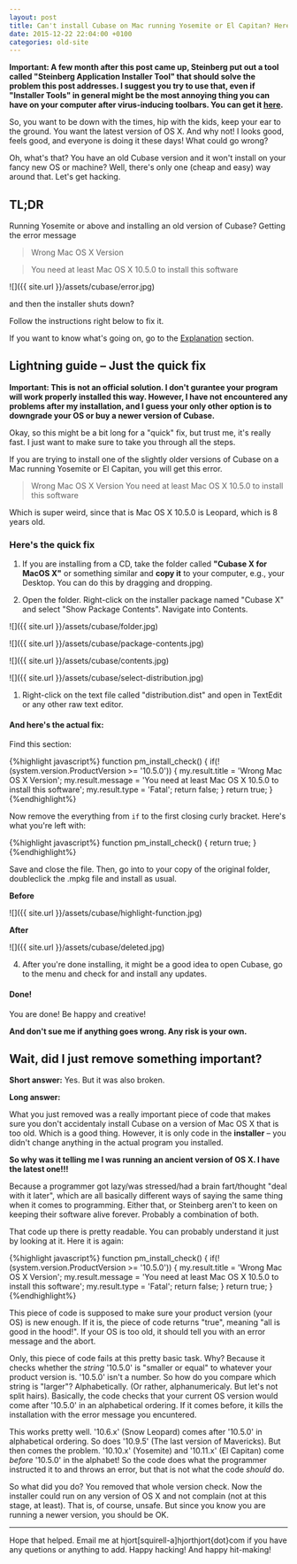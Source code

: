 ```yaml
---
layout: post
title: Can't install Cubase on Mac running Yosemite or El Capitan? Here's how you fix it.
date: 2015-12-22 22:04:00 +0100
categories: old-site
---
```


**Important: A few month after this post came up, Steinberg put out a tool called "Steinberg Application Installer Tool" that should solve the problem this post addresses. I suggest you try to use that, even if "Installer Tools" in general might be the most annoying thing you can have on your computer after virus-inducing toolbars. You can get it [here][tool].**

So, you want to be down with the times, hip with the kids, keep your ear to the ground. You want the latest version of OS X. And why not! I looks good, feels good, and everyone is doing it these days! What could go wrong?

Oh, what's that? You have an old Cubase version and it won't install on your fancy new OS or machine? Well, there's only one (cheap and easy) way around that. Let's get hacking.

## TL;DR

Running Yosemite or above and installing an old version of Cubase? Getting the error message

> Wrong Mac OS X Version

> You need at least Mac OS X 10.5.0 to install this software

![]({{ site.url }}/assets/cubase/error.jpg)

and then the installer shuts down?

Follow the instructions right below to fix it.

<a name="Cubase.md.html">If you want to know what's going on, go to the</a> [Explanation](#explain) section.

## Lightning guide – Just the quick fix

**Important: This is not an official solution. I don't gurantee your program will work properly installed this way. However, I have not encountered any problems after my installation, and I guess your only other option is to downgrade your OS or buy a newer version of Cubase.**

Okay, so this might be a bit long for a "quick" fix, but trust me, it's really fast. I just want to make sure to take you through all the steps.

If you are trying to install one of the slightly older versions of Cubase on a Mac running Yosemite or El Capitan, you will get this error.

> Wrong Mac OS X Version You need at least Mac OS X 10.5.0 to install this software

Which is super weird, since that is Mac OS X 10.5.0 is Leopard, which is 8 years old.

### Here's the quick fix

1.  If you are installing from a CD, take the folder called **"Cubase X for MacOS X"** or something similar and **copy it** to your computer, e.g., your Desktop. You can do this by dragging and dropping.

2.  Open the folder. Right-click on the installer package named "Cubase X" and select "Show Package Contents". Navigate into Contents.

![]({{ site.url }}/assets/cubase/folder.jpg)

![]({{ site.url }}/assets/cubase/package-contents.jpg)

![]({{ site.url }}/assets/cubase/contents.jpg)

![]({{ site.url }}/assets/cubase/select-distribution.jpg)

1.  Right-click on the text file called "distribution.dist" and open in TextEdit or any other raw text editor.

#### And here's the actual fix:

Find this section:

{%highlight javascript%}
    function pm_install_check()
    {
      if(!(system.version.ProductVersion >= '10.5.0')) 
      {
        my.result.title = 'Wrong Mac OS X Version';
        my.result.message = 'You need at least Mac OS X 10.5.0 to install this software';
        my.result.type = 'Fatal';
        return false;
      }
      return true;
    }
{%endhighlight%}

Now remove the everything from `if` to the first closing curly bracket. Here's what you're left with:

{%highlight javascript%}
     function pm_install_check()
            {
              return true;
            }
{%endhighlight%}

Save and close the file. Then, go into to your copy of the original folder, doubleclick the .mpkg file and install as usual.

**Before**

![]({{ site.url }}/assets/cubase/highlight-function.jpg)

**After**

![]({{ site.url }}/assets/cubase/deleted.jpg)

4. After you're done installing, it might be a good idea to open Cubase, go to the menu and check for and install any updates.

#### Done!

You are done! Be happy and creative!

**And don't sue me if anything goes wrong. Any risk is your own.**

<a name="explain"></a>
## Wait, did I just remove something important?

**Short answer:** Yes. But it was also broken.

**Long answer:**

What you just removed was a really important piece of code that makes sure you don't accidentaly install Cubase on a version of Mac OS X that is too old. Which is a good thing. However, it is only code in the **installer** – you didn't change anything in the actual program you installed.

**So why was it telling me I was running an ancient version of OS X. I have the latest one!!!**

Because a programmer got lazy/was stressed/had a brain fart/thought "deal with it later", which are all basically different ways of saying the same thing when it comes to programming. Either that, or Steinberg aren't to keen on keeping their software alive forever. Probably a combination of both.

That code up there is pretty readable. You can probably understand it just by looking at it. Here it is again:

{%highlight javascript%}
    function pm_install_check()
    {
      if(!(system.version.ProductVersion >= '10.5.0')) 
      {
        my.result.title = 'Wrong Mac OS X Version';
        my.result.message = 'You need at least Mac OS X 10.5.0 to install this software';
        my.result.type = 'Fatal';
        return false;
      }
      return true;
    }
{%endhighlight%}

This piece of code is supposed to make sure your product version (your OS) is new enough. If it is, the piece of code returns "true", meaning "all is good in the hood!". If your OS is too old, it should tell you with an error message and the abort.

Only, this piece of code fails at this pretty basic task. Why? Because it checks whether the *string* '10.5.0' is "smaller or equal" to whatever your product version is. '10.5.0' isn't a number. So how do you compare which string is "larger"? Alphabetically. (Or rather, alphanumericaly. But let's not split hairs). Basically, the code checks that your current OS version would come after '10.5.0' in an alphabetical ordering. If it comes before, it kills the installation with the error message you encuntered.

This works pretty well. '10.6.x' (Snow Leopard) comes after '10.5.0' in alphabetical ordering. So does '10.9.5' (The last version of Mavericks). But then comes the problem. '10.10.x' (Yosemite) and '10.11.x' (El Capitan) come *before* '10.5.0' in the alphabet! So the code does what the programmer instructed it to and throws an error, but that is not what the code *should* do.

So what did you do? You removed that whole version check. Now the installer could run on any version of OS X and not complain (not at this stage, at least). That is, of course, unsafe. But since you know you are running a newer version, you should be OK.

* * *

Hope that helped. Email me at hjort[squirell-a]hjorthjort{dot}com if you have any quetions or anything to add. Happy hacking! And happy hit-making!

[tool]: http://www.steinberg.net/en/support/content_und_zubehoer/content_and_accessories_sait.html
